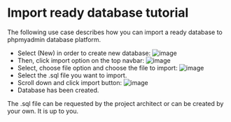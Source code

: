 <h1>Import ready database tutorial</h1>
The following use case describes how you can import a ready database to phpmyadmin database platform.

* Select (New) in order to create new database:
![image](https://user-images.githubusercontent.com/58707816/188392315-10853184-8362-4722-a97a-12435b20edc8.png)
* Then, click import option on the top navbar:
![image](https://user-images.githubusercontent.com/58707816/188392438-a3162bc5-ae3b-4761-8d21-e4d2a6a520d4.png)
* Select, choose file option and choose the file to import:
![image](https://user-images.githubusercontent.com/58707816/188392887-87ee2ff3-338c-401e-98b8-fc6ff5d33a69.png)
* Select the .sql file you want to import.
* Scroll down and click import button:
![image](https://user-images.githubusercontent.com/58707816/188392564-1b13fa5e-db84-4589-b860-48a3ef3c1c7c.png)
* Database has been created.

The .sql file can be requested by the project architect or can be created by your own. It is up to you.